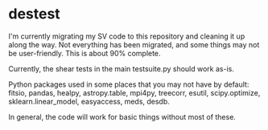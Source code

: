 # destest

I'm currently migrating my SV code to this repository and cleaning it up along the way. Not everything has been migrated, and some things may not be user-friendly. This is about 90% complete.

Currently, the shear tests in the main testsuite.py should work as-is. 

Python packages used in some places that you may not have by default: fitsio, pandas, healpy, astropy.table, mpi4py, treecorr, esutil, scipy.optimize, sklearn.linear_model, easyaccess, meds, desdb.

In general, the code will work for basic things without most of these.
